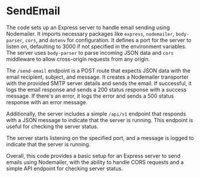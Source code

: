 # SendEmail
The code sets up an Express server to handle email sending using Nodemailer. It imports necessary packages like `express`, `nodemailer`, `body-parser`, `cors`, and `dotenv` for configuration. It defines a port for the server to listen on, defaulting to 3000 if not specified in the environment variables. The server uses `body-parser` to parse incoming JSON data and `cors` middleware to allow cross-origin requests from any origin.

The `/send-email` endpoint is a POST route that expects JSON data with the email recipient, subject, and message. It creates a Nodemailer transporter with the provided SMTP server details and sends the email. If successful, it logs the email response and sends a 200 status response with a success message. If there's an error, it logs the error and sends a 500 status response with an error message.

Additionally, the server includes a simple `/api/v1` endpoint that responds with a JSON message to indicate that the server is running. This endpoint is useful for checking the server status.

The server starts listening on the specified port, and a message is logged to indicate that the server is running.

Overall, this code provides a basic setup for an Express server to send emails using Nodemailer, with the ability to handle CORS requests and a simple API endpoint for checking server status.
